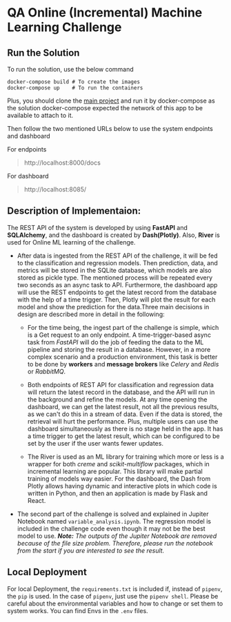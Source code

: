 # QA Online (Incremental) Machine Learning Challenge


## Run the Solution
To run the solution, use the below command
```shell
docker-compose build # To create the images
docker-compose up    # To run the containers
```
Plus, you should clone the [main project](https://gitlab.com/qa-public/qa-streaming-pipeline-challenge) and run it by docker-compose as the solution docker-compose expected the network of this app to be available to attach to it.

Then follow the two mentioned URLs below to use the system endpoints and dashboard

For endpoints
> http://localhost:8000/docs

For dashboard
>http://localhost:8085/


## Description of Implementaion:
The REST API of the system is developed by using **FastAPI** and **SQLAlchemy**, and the dashboard is created by **Dash(Plotly)**. Also, **River** is used for Online ML learning of the challenge.

- After data is ingested from the REST API of the challenge, it will be fed to the classification and regression models. Then prediction, data, and metrics will be stored in the SQLite database, which models are also stored as pickle type. The mentioned process will be repeated every two seconds as an async task to API. Furthermore, the dashboard app will use the REST endpoints to get the latest record from the database with the help of a time trigger. Then, Plotly will plot the result for each model and show the prediction for the data.Three main decisions in design are described more in detail in the following:
	- For the time being, the ingest part of the challenge is simple, which is a Get request to an only endpoint. A time-trigger-based async task from *FastAPI* will do the job of feeding the data to the ML pipeline and storing the result in a database. However, in a more complex scenario and a production environment, this task is better to be done by **workers** and **message brokers** like *Celery* and *Redis* or *RabbitMQ*.

	- Both endpoints of REST API for classification and regression data will return the latest record in the database, and the API will run in the background and refine the models. At any time opening the dashboard, we can get the latest result, not all the previous results, as we can't do this in a stream of data. Even if the data is stored, the retrieval will hurt the performance. Plus, multiple users can use the dashboard simultaneously as there is no stage held in the app. It has a time trigger to get the latest result, which can be configured to be set by the user if the user wants fewer updates.

	- The River is used as an ML library for training which more or less is a wrapper for both *creme* and *scikit-multiflow* packages, which in incremental learning are popular. This library will make partial training of models way easier. For the dashboard, the Dash from Plotly allows having dynamic and interactive plots in which code is written in Python, and then an application is made by Flask and React.


- The second part of the challenge is solved and explained in Jupiter Notebook named `variable_analysis.ipynb`. The regression model is included in the challenge code even though it may not be the best model to use.
	_**Note:** The outputs of the Jupiter Notebook are removed because of the file size problem. Therefore, please run the notebook from the start if you are interested to see the result._


## Local Deployment
For local Deployment, the `requirements.txt` is included if, instead of `pipenv`, the `pip` is used. In the case of `pipenv`, just use the `pipenv shell`. Please be careful about the environmental variables and how to change or set them to system works. You can find Envs in the `.env` files.

